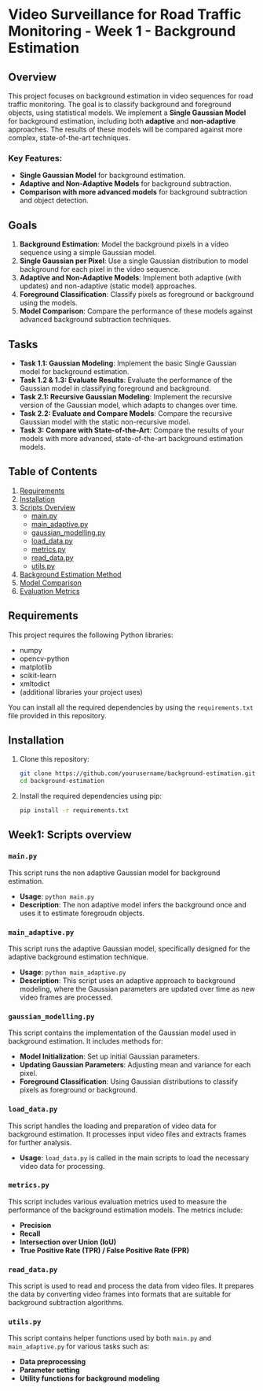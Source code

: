 
# Video Surveillance for Road Traffic Monitoring - Week 1 - Background Estimation

## Overview

This project focuses on background estimation in video sequences for road traffic monitoring. The goal is to classify background and foreground objects, using statistical models. We implement a **Single Gaussian Model** for background estimation, including both **adaptive** and **non-adaptive** approaches. The results of these models will be compared against more complex, state-of-the-art techniques.

### Key Features:
- **Single Gaussian Model** for background estimation.
- **Adaptive and Non-Adaptive Models** for background subtraction.
- **Comparison with more advanced models** for background subtraction and object detection.

## Goals

1. **Background Estimation**: Model the background pixels in a video sequence using a simple Gaussian model.
2. **Single Gaussian per Pixel**: Use a single Gaussian distribution to model background for each pixel in the video sequence.
3. **Adaptive and Non-Adaptive Models**: Implement both adaptive (with updates) and non-adaptive (static model) approaches.
4. **Foreground Classification**: Classify pixels as foreground or background using the models.
5. **Model Comparison**: Compare the performance of these models against advanced background subtraction techniques.

## Tasks

- **Task 1.1: Gaussian Modeling**: Implement the basic Single Gaussian model for background estimation.
- **Task 1.2 & 1.3: Evaluate Results**: Evaluate the performance of the Gaussian model in classifying foreground and background.
- **Task 2.1: Recursive Gaussian Modeling**: Implement the recursive version of the Gaussian model, which adapts to changes over time.
- **Task 2.2: Evaluate and Compare Models**: Compare the recursive Gaussian model with the static non-recursive model.
- **Task 3: Compare with State-of-the-Art**: Compare the results of your models with more advanced, state-of-the-art background estimation models.

## Table of Contents

1. [Requirements](#requirements)
2. [Installation](#installation)
3. [Scripts Overview](#scripts-overview)
   - [main.py](#mainpy)
   - [main_adaptive.py](#main_adaptivepy)
   - [gaussian_modelling.py](#gaussian_modellingpy)
   - [load_data.py](#load_datapy)
   - [metrics.py](#metricspy)
   - [read_data.py](#read_datapy)
   - [utils.py](#utils)
4. [Background Estimation Method](#background-estimation-method)
5. [Model Comparison](#model-comparison)
6. [Evaluation Metrics](#evaluation-metrics)

## Requirements

This project requires the following Python libraries:

- numpy
- opencv-python
- matplotlib
- scikit-learn
- xmltodict
- (additional libraries your project uses)

You can install all the required dependencies by using the `requirements.txt` file provided in this repository.

## Installation

1. Clone this repository:

   ```bash
   git clone https://github.com/yourusername/background-estimation.git
   cd background-estimation
2. Install the required dependencies using pip:
   ```bash
   pip install -r requirements.txt
## Week1: Scripts overview

### `main.py`

This script runs the non adaptive Gaussian model for background estimation.

- **Usage**: `python main.py`
- **Description**: The non adaptive model infers the background once and uses it to estimate foregroudn objects.

### `main_adaptive.py`

This script runs the adaptive Gaussian model, specifically designed for the adaptive background estimation technique.

- **Usage**: `python main_adaptive.py`
- **Description**: This script uses an adaptive approach to background modeling, where the Gaussian parameters are updated over time as new video frames are processed.

### `gaussian_modelling.py`

This script contains the implementation of the Gaussian model used in background estimation. It includes methods for:
- **Model Initialization**: Set up initial Gaussian parameters.
- **Updating Gaussian Parameters**: Adjusting mean and variance for each pixel.
- **Foreground Classification**: Using Gaussian distributions to classify pixels as foreground or background.

### `load_data.py`

This script handles the loading and preparation of video data for background estimation. It processes input video files and extracts frames for further analysis.

- **Usage**: `load_data.py` is called in the main scripts to load the necessary video data for processing.

### `metrics.py`

This script includes various evaluation metrics used to measure the performance of the background estimation models. The metrics include:
- **Precision**
- **Recall**
- **Intersection over Union (IoU)**
- **True Positive Rate (TPR) / False Positive Rate (FPR)**

### `read_data.py`

This script is used to read and process the data from video files. It prepares the data by converting video frames into formats that are suitable for background subtraction algorithms.

### `utils.py`

This script contains helper functions used by both `main.py` and `main_adaptive.py` for various tasks such as:
- **Data preprocessing**
- **Parameter setting**
- **Utility functions for background modeling**



